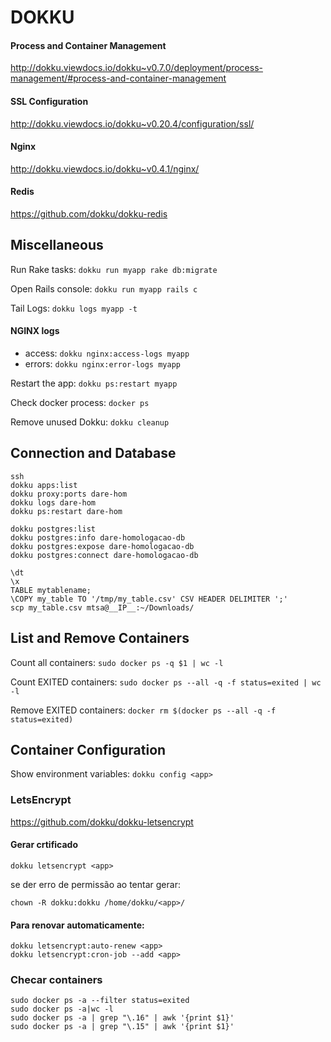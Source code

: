 # DOKKU #

#### Process and Container Management ####
http://dokku.viewdocs.io/dokku~v0.7.0/deployment/process-management/#process-and-container-management

#### SSL Configuration ####
http://dokku.viewdocs.io/dokku~v0.20.4/configuration/ssl/

#### Nginx ####
http://dokku.viewdocs.io/dokku~v0.4.1/nginx/

#### Redis ####
https://github.com/dokku/dokku-redis

## Miscellaneous ##
Run Rake tasks: ```dokku run myapp rake db:migrate```

Open Rails console: ```dokku run myapp rails c```

Tail Logs: ```dokku logs myapp -t```

#### NGINX logs ####
- access: ```dokku nginx:access-logs myapp```
- errors: ```dokku nginx:error-logs myapp```


Restart the app: ```dokku ps:restart myapp```

Check docker process: ```docker ps```

Remove unused Dokku: ```dokku cleanup```


## Connection and Database ##
```
ssh 
dokku apps:list
dokku proxy:ports dare-hom
dokku logs dare-hom
dokku ps:restart dare-hom

dokku postgres:list
dokku postgres:info dare-homologacao-db
dokku postgres:expose dare-homologacao-db
dokku postgres:connect dare-homologacao-db

\dt 
\x
TABLE mytablename;
\COPY my_table TO '/tmp/my_table.csv' CSV HEADER DELIMITER ';'
scp my_table.csv mtsa@__IP__:~/Downloads/
```

## List and Remove Containers ##
Count all containers: ```sudo docker ps -q $1 | wc -l```

Count EXITED containers: ```sudo docker ps --all -q -f status=exited | wc -l```

Remove EXITED containers: ```docker rm $(docker ps --all -q -f status=exited)```


## Container Configuration ##
Show environment variables: ```dokku config <app>```

### LetsEncrypt ###
https://github.com/dokku/dokku-letsencrypt

#### Gerar crtificado ####
```
dokku letsencrypt <app>
```
se der erro de permissão ao tentar gerar:
```
chown -R dokku:dokku /home/dokku/<app>/
```

#### Para renovar automaticamente: ####
```
dokku letsencrypt:auto-renew <app>
dokku letsencrypt:cron-job --add <app>
```

### Checar containers ###
```
sudo docker ps -a --filter status=exited
sudo docker ps -a|wc -l
sudo docker ps -a | grep "\.16" | awk '{print $1}'
sudo docker ps -a | grep "\.15" | awk '{print $1}'
```

